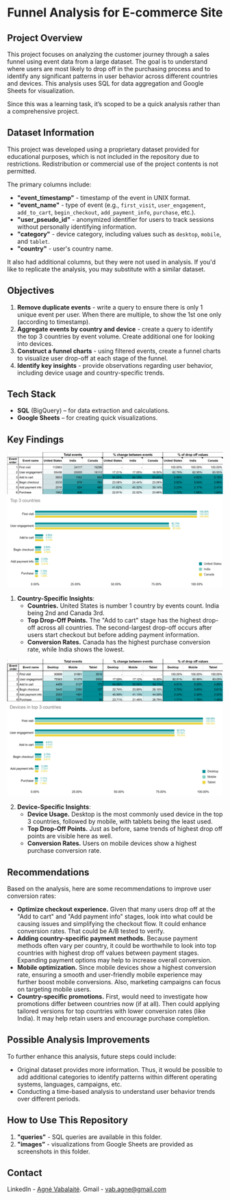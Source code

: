 # Funnel Analysis for E-commerce Site

## Project Overview

This project focuses on analyzing the customer journey through a sales funnel using event data from a large dataset. The goal is to understand where users are most likely to drop off in the purchasing process and to identify any significant patterns in user behavior across different countries and devices. This analysis uses SQL for data aggregation and Google Sheets for visualization.

Since this was a learning task, it’s scoped to be a quick analysis rather than a comprehensive project.


## Dataset Information

This project was developed using a proprietary dataset provided for educational purposes, which is not included in the repository due to restrictions. Redistribution or commercial use of the project contents is not permitted.

The primary columns include:

- **"event_timestamp"** - timestamp of the event in UNIX format.
- **"event_name"** - type of event (e.g., `first_visit`, `user_engagement`, `add_to_cart`, `begin_checkout`, `add_payment_info`, `purchase`, etc.).
- **"user_pseudo_id"** - anonymized identifier for users to track sessions without personally identifying information.
- **"category"** - device category, including values such as `desktop`, `mobile`, and `tablet`.
- **"country"** - user's country name.
  
It also had additional columns, but they were not used in analysis. If you'd like to replicate the analysis, you may substitute with a similar dataset.

## Objectives

1. **Remove duplicate events** - write a query to ensure there is only 1 unique event per user. When there are multiple, to show the 1st one only (according to timestamp). 
2. **Aggregate events by country and device** - create a query to identify the top 3 countries by event volume. Create additional one for looking into devices. 
3. **Construct a funnel charts** - using filtered events, create a funnel charts to visualize user drop-off at each stage of the funnel.
4. **Identify key insights** - provide observations regarding user behavior, including device usage and country-specific trends.

## Tech Stack

- **SQL** (BigQuery) – for data extraction and calculations.
- **Google Sheets** – for creating quick visualizations.

## Key Findings

<div class="image-container">
    <img src="images/countries_table.png" alt="Countries table" />
    <img src="images/countries_funnel.png" alt="Countries funnel" />
</div>

1. **Country-Specific Insights**:
   - **Countries.** United States is number 1 country by events count. India being 2nd and Canada 3rd.
   - **Top Drop-Off Points.** The "Add to cart" stage has the highest drop-off across all countries. The second-largest drop-off occurs after users start checkout but before adding payment information.
   - **Conversion Rates.** Canada has the highest purchase conversion rate, while India shows the lowest.

<div class="image-container">
    <img src="images/devices_table.png" alt="Devices table" />
    <img src="images/devices_funnel.png" alt="Devices funnel" />
</div>

2. **Device-Specific Insights**:
   - **Device Usage.** Desktop is the most commonly used device in the top 3 countries, followed by mobile, with tablets being the least used.
   - **Top Drop-Off Points.** Just as before, same trends of highest drop off points are visible here as well. 
   - **Conversion Rates.** Users on mobile devices show a highest purchase conversion rate. 

## Recommendations

Based on the analysis, here are some recommendations to improve user conversion rates:

- **Optimize checkout experience.** Given that many users drop off at the "Add to cart" and "Add payment info" stages, look into what could be causing issues and simplifying the checkout flow. It could enhance conversion rates. That could be A/B tested to verify.
- **Adding country-specific payment methods.** Because payment methods often vary per country, it could be worthwhile to look into top countries with highest drop off values between payment stages. Expanding payment options may help to increase overall conversion. 
- **Mobile optimization.** Since mobile devices show a highest conversion rate, ensuring a smooth and user-friendly mobile experience may further boost mobile conversions. Also, marketing campaigns can focus on targeting mobile users. 
- **Country-specific promotions.** First, would need to investigate how promotions differ between countries now (if at all). Then could applying tailored versions for top countries with lower conversion rates (like India). It may help retain users and encourage purchase completion.

## Possible Analysis Improvements

To further enhance this analysis, future steps could include:
- Original dataset provides more information. Thus, it would be possible to add additional categories to identify patterns within different operating systems, languages, campaigns, etc.
- Conducting a time-based analysis to understand user behavior trends over different periods.

## How to Use This Repository

1. **"queries"** - SQL queries are available in this folder.
2. **"images"** - visualizations from Google Sheets are provided as screenshots in this folder.

## Contact

LinkedIn - [Agnė Vabalaitė](www.linkedin.com/in/agnė-vabalaitė).
Gmail - vab.agne@gmail.com